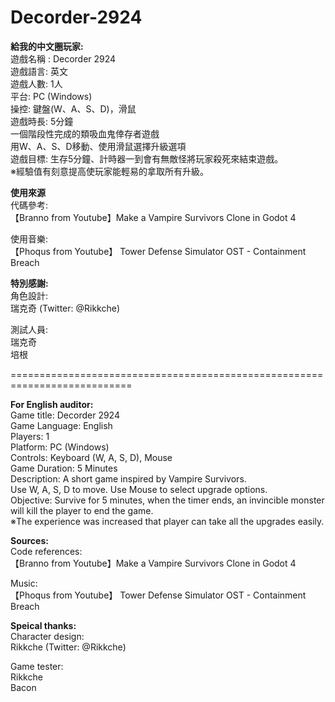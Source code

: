 # Decorder-2924  
  **給我的中文圈玩家:**  
遊戲名稱 : Decorder 2924  
遊戲語言: 英文  
遊戲人數: 1人  
平台: PC (Windows)  
操控: 鍵盤(W、A、S、D)，滑鼠  
遊戲時長: 5分鐘  
一個階段性完成的類吸血鬼倖存者遊戲  
用W、A、S、D移動、使用滑鼠選擇升級選項  
遊戲目標: 生存5分鐘、計時器一到會有無敵怪將玩家殺死來結束遊戲。  
※經驗值有刻意提高使玩家能輕易的拿取所有升級。  

  **使用來源**  
代碼參考:  
【Branno from Youtube】Make a Vampire Survivors Clone in Godot 4  

使用音樂:  
【Phoqus from Youtube】 Tower Defense Simulator OST - Containment Breach  
  
  **特別感謝:**  
角色設計:   
瑞克奇  (Twitter: @Rikkche)  

測試人員:   
瑞克奇   
培根      

  ===========================================================================  

  **For English auditor:**  
Game title: Decorder 2924  
Game Language: English  
Players: 1  
Platform: PC (Windows)  
Controls: Keyboard (W, A, S, D), Mouse  
Game Duration: 5 Minutes  
Description: A short game inspired by Vampire Survivors.  
Use W, A, S, D to move. Use Mouse to select upgrade options.  
Objective: Survive for 5 minutes, when the timer ends, an invincible monster will kill the player to end the game.  
※The experience was increased that player can take all the upgrades easily.  

  **Sources:**   
Code references:  
【Branno from Youtube】Make a Vampire Survivors Clone in Godot 4  

Music:  
【Phoqus from Youtube】 Tower Defense Simulator OST - Containment Breach  
  

  **Speical thanks:**  
Character design:   
Rikkche  (Twitter: @Rikkche)  
  
Game tester:   
Rikkche    
Bacon    
